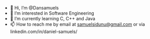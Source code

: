 - 👋 Hi, I’m @Dansamuels
- 👀 I’m interested in Software Engineering
- 🌱 I’m currently learning C, C++ and Java
- 📫 How to reach me by email at samuelsidunu@gmail.com or via linkedin.com/in/daniel-samuels/
<!--- 💞️ I’m looking to collaborate on ...--->
<!---
Dansamuels/Dansamuels is a ✨ special ✨ repository because its `README.md` (this file) appears on your GitHub profile.
You can click the Preview link to take a look at your changes.
--->

